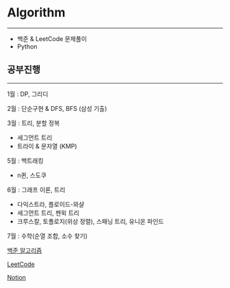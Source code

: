 # Algorithm

---

- 백준 & LeetCode 문제풀이
- Python

## 공부진행

---

1월 : DP, 그리디

2월 : 단순구현 & DFS, BFS (삼성 기출)

3월 : 트리, 분할 정복

- 세그먼트 트리
- 트라이 & 문자열 (KMP)

5월 : 백트래킹

- n퀸, 스도쿠

6월 : 그래프 이론, 트리

- 다익스트라, 플로이드-와샬
- 세그먼트 트리, 펜윅 트리
- 크루스칼, 토폴로지(위상 정렬), 스패닝 트리, 유니온 파인드

7월 :  수학(순열 조합, 소수 찾기)

[백준 알고리즘](https://www.acmicpc.net/)

[LeetCode](https://leetcode.com)

[Notion](https://www.notion.so/2daa78386bf64a0f865e3e5caa41d262)
